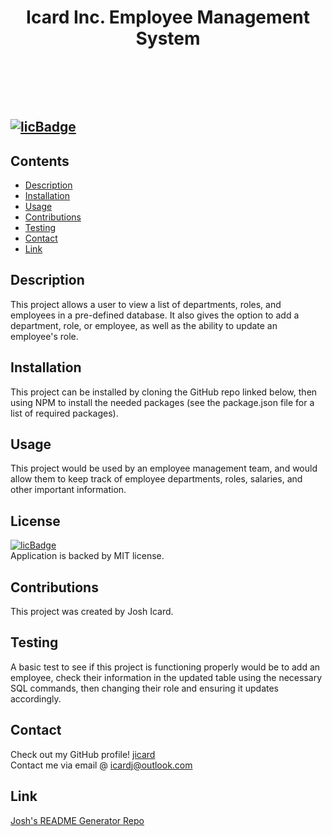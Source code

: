 
# <header>Icard Inc. Employee Management System</header>
## [![licBadge](https://img.shields.io/badge/License-MIT-yellow.svg)](https://opensource.org/licenses/MIT)
## Contents
- [Description](#description)
- [Installation](#installation)
- [Usage](#usage)
- [Contributions](#contributions)
- [Testing](#testing)
- [Contact](#contact)
- [Link](#link)
## Description
This project allows a user to view a list of departments, roles, and employees in a pre-defined database. It also gives the option to add a department, role, or employee, as well as the ability to update an employee's role. 
## Installation
This project can be installed by cloning the GitHub repo linked below, then using NPM to install the needed packages (see the package.json file for a list of required packages).
## Usage
This project would be used by an employee management team, and would allow them to keep track of employee departments, roles, salaries, and other important information.
## License
[![licBadge](https://img.shields.io/badge/License-MIT-yellow.svg)](https://opensource.org/licenses/MIT) <br /> Application is backed by MIT license.
## Contributions
This project was created by Josh Icard. 
## Testing
A basic test to see if this project is functioning properly would be to add an employee, check their information in the updated table using the necessary SQL commands, then changing their role and ensuring it updates accordingly. 
## Contact
Check out my GitHub profile! [jicard](https://github.com/jicard)
<br />
Contact me via email @ icardj@outlook.com
## Link
[Josh's README Generator Repo](https://github.com/jicard/Node-Readme-Generator-Challenge)

